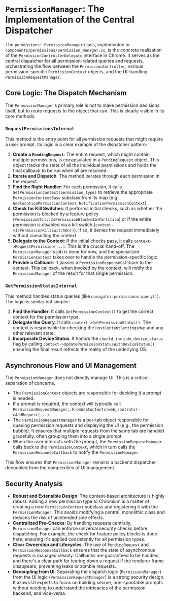 # `PermissionManager`: The Implementation of the Central Dispatcher

The `permissions::PermissionManager` class, implemented in `components/permissions/permission_manager.cc`, is the concrete realization of the `PermissionControllerDelegate` interface in Chrome. It serves as the central dispatcher for all permission-related queries and requests, orchestrating the flow between the `PermissionController`, various permission-specific `PermissionContext` objects, and the UI-handling `PermissionRequestManager`.

## Core Logic: The Dispatch Mechanism

The `PermissionManager`'s primary role is not to make permission decisions itself, but to route requests to the object that can. This is clearly visible in its core methods.

### `RequestPermissionsInternal`

This method is the entry point for all permission requests that might require a user prompt. Its logic is a clear example of the dispatcher pattern:

1.  **Create a `PendingRequest`**: The entire request, which might contain multiple permissions, is encapsulated in a `PendingRequest` object. This object tracks the state of all the individual permissions and holds the final callback to be run when all are resolved.
2.  **Iterate and Dispatch**: The method iterates through each permission in the request.
3.  **Find the Right Handler**: For each permission, it calls `GetPermissionContext(permission_type)` to retrieve the appropriate `PermissionContextBase` subclass from its map (e.g., `GeolocationPermissionContext`, `NotificationPermissionContext`).
4.  **Check for Kill Switches**: It performs initial checks, such as whether the permission is blocked by a feature policy (`PermissionUtil::IsPermissionBlockedInPartition`) or if the entire permission is disabled via a kill switch (`context->IsPermissionKillSwitchOn()`). If so, it denies the request immediately without consulting the context.
5.  **Delegate to the Context**: If the initial checks pass, it calls `context->RequestPermission(...)`. This is the crucial hand-off. The `PermissionManager`'s job is done for now, and the specialized `PermissionContext` takes over to handle the permission-specific logic.
6.  **Provide a Callback**: It passes a `PermissionResponseCallback` to the context. This callback, when invoked by the context, will notify the `PermissionManager` of the result for that single permission.

### `GetPermissionStatusInternal`

This method handles status queries (like `navigator.permissions.query()`). The logic is similar but simpler:

1.  **Find the Handler**: It calls `GetPermissionContext()` to get the correct context for the permission type.
2.  **Delegate the Query**: It calls `context->GetPermissionStatus()`. The context is responsible for checking the `HostContentSettingsMap` and any other relevant state.
3.  **Incorporate Device Status**: It honors the `should_include_device_status` flag by calling `context->UpdatePermissionStatusWithDeviceStatus()`, ensuring the final result reflects the reality of the underlying OS.

## Asynchronous Flow and UI Management

The `PermissionManager` does not directly manage UI. This is a critical separation of concerns.

-   The `PermissionContext` objects are responsible for deciding *if* a prompt is needed.
-   If a prompt is required, the context will typically call `PermissionRequestManager::FromWebContents(web_contents)->AddRequest(...)`.
-   The `PermissionRequestManager` is a per-tab object responsible for queuing permission requests and displaying the UI (e.g., the permission bubble). It ensures that multiple requests from the same tab are handled gracefully, often grouping them into a single prompt.
-   When the user interacts with the prompt, the `PermissionRequestManager` calls back to the `PermissionContext`, which in turn calls the `PermissionResponseCallback` to notify the `PermissionManager`.

This flow ensures that `PermissionManager` remains a backend dispatcher, decoupled from the complexities of UI management.

## Security Analysis

-   **Robust and Extensible Design**: The context-based architecture is highly robust. Adding a new permission type to Chromium is a matter of creating a new `PermissionContext` subclass and registering it with the `PermissionManager`. This avoids modifying a central, monolithic class and reduces the risk of unintended side effects.
-   **Centralized Pre-Checks**: By handling requests centrally, `PermissionManager` can enforce universal security checks before dispatching. For example, the check for feature policy blocks is done here, ensuring it's applied consistently for all permission types.
-   **Clear Ownership and Lifecycles**: The use of `PendingRequest` and `PermissionResponseCallback` ensures that the state of asynchronous requests is managed cleanly. Callbacks are guaranteed to be handled, and there's a clear path for tearing down a request if the renderer frame disappears, preventing leaks or zombie requests.
-   **Decoupling from UI**: Separating the dispatch logic (`PermissionManager`) from the UI logic (`PermissionRequestManager`) is a strong security design. It allows UI experts to focus on building secure, non-spoofable prompts without needing to understand the intricacies of the permission backend, and vice-versa.